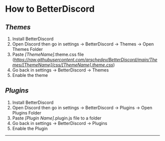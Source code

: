
# How to BetterDiscord

## ***Themes***

1.  Install BetterDiscord 
1.  Open Discord then go in settings -> BetterDiscord -> Themes -> Open Themes Folder
1.  Paste *[ThemeName]*.theme.css file (*https://raw.githubusercontent.com/arschedev/BetterDiscord/main/Themes/[ThemeName]/css/[ThemeName].theme.css*)
1.  Go back in settings -> BetterDiscord -> Themes
1.  Enable the theme

## ***Plugins***

1.  Install BetterDiscord 
1.  Open Discord then go in settings -> BetterDiscord -> Plugins -> Open Plugins Folder
1.  Paste *[Plugin Name]*.plugin.js file to a folder
1.  Go back in settings -> BetterDiscord -> Plugins
1.  Enable the Plugin
---
